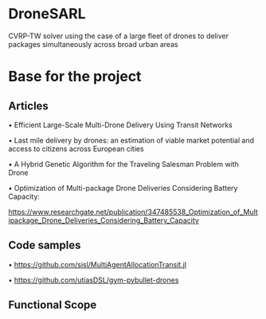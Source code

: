 # DroneSARL
CVRP-TW solver using the case of a large fleet of drones to deliver packages simultaneously across broad urban areas





# Base for the project 
## Articles
• Efficient Large-Scale Multi-Drone Delivery Using Transit Networks

• Last mile delivery by drones: an estimation of viable market potential and access to
citizens across European cities

• A Hybrid Genetic Algorithm for the Traveling Salesman Problem with Drone

• Optimization of Multi-package Drone Deliveries Considering Battery Capacity:

https://www.researchgate.net/publication/347485538_Optimization_of_Multipackage_Drone_Deliveries_Considering_Battery_Capacity

## Code samples
• https://github.com/sisl/MultiAgentAllocationTransit.jl

• https://github.com/utiasDSL/gym-pybullet-drones

## Functional Scope
